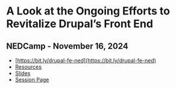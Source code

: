 # A Look at the Ongoing Efforts to Revitalize Drupal’s Front End

## NEDCamp - November 16, 2024

- [https://bit.ly/drupal-fe-ned](https://bit.ly/drupal-fe-ned)
- [Resources](https://noti.st/brianperry/dDARVW/a-look-at-the-ongoing-efforts-to-revitalize-drupals-front-end)
- [Slides](https://backlineint.github.io/revitalizing-drupal-fe-talk/nedcamp/)
- [Session Page](https://nedcamp.org/sessions/2024/look-ongoing-efforts-revitalize-drupals-front-end)
